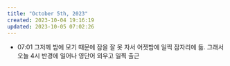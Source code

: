 ```yaml
---
title: "October 5th, 2023"
created: 2023-10-04 19:16:19
updated: 2023-10-05 07:02:26
---
```

  * 07:01 그저께 밤에 모기 때문에 잠을 잘 못 자서 어젯밤에 일찍 잠자리에 듦. 그래서 오늘 4시 반경에 일어나 영단어 외우고 일찍 출근